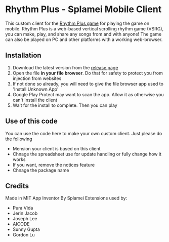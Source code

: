 # Rhythm Plus - Splamei Mobile Client

This custom client for the [Rhythm Plus game](https://rhythm-plus.com) for playing the game on mobile. Rhythm Plus is a web-based vertical scrolling rhythm game (VSRG), you can make, play, and share any songs from and with anyone! The game can also be played on PC and other platforms with a working web-browser.

## Installation

 1. Download the latest version from the [release page](https://github.com/splamei/rhythm-plus-splamei-mobile-client/releases)
 2. Open the file **in your file browser**. Do that for safety to protect you from injection from websites
 3. If not done so already, you will need to give the file browser app used to 'Install Unknown App'
 4. Google Play Protect may want to scan the app. Allow it as otherwise you can't install the client
 5. Wait for the install to complete. Then you can play

## Use of this code

You can use the code here to make your own custom client. Just please do the following

 - Mension your client is based on this client
 - Chnage the spreadsheet use for update handling or fully change how it works
 - If you want, remove the notices feature
 - Chnage the package name

## Credits
Made in MIT App Inventor
By Splamei
Extensions used by:

 - Pura Vida
 - Jerin Jacob
 - Joseph Lee
 - AICODE
 - Sunny Gupta
 - Gordon Lu

